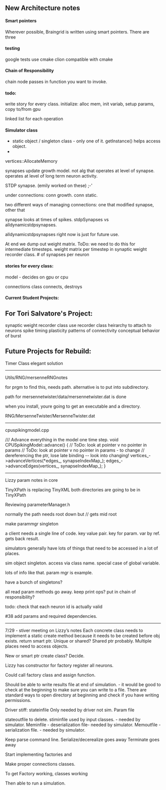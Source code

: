 ## New Architecture notes

#### Smart pointers 
Wherever possible, Braingrid is written using smart pointers. There are three  

#### testing
google tests use cmake 
clion compatible with cmake

#### Chain of Responsibility
chain node passes in function you want to invoke. 

#### todo: 
write story for every class. 
initialize: alloc mem, init variab, setup params, copy to/from gpu

linked list for each operation

#### Simulator class
- static object / singleton class - only one of it. getInstance() helps access object.
-


vertices::AllocateMemory


synapses update growth model. not alg that operates at level of synapse. operates at level of long term neuron activity. 

STDP synapse. (emily worked on these) ;-'

under connections: conn growth. conn static. 

two different ways of managing connections: one that modified synapse, other that 

synapse looks at times of spikes. 
stdpSynapses vs alldynamicstdpsynapses. 

alldynamicstdpsynapses right now is just for future use. 

At end we dump out weight matrix. 
ToDo: we need to do this for intermediate timesteps. weight matrix per timestep in synaptic weight recorder class. # of synapses per neuron 


#### stories for every class: 
model - decides on gpu or cpu 

connections class connects, destroys 



#### Current Student Projects: 

## For Tori Salvatore's Project:
synaptic weight recorder class
use recorder class heirarchy to attach to neurons
spike timing plasticity
patterns of connectivity
conceptual behavior of burst 

## Future Projects for Rebuild: 
Timer Class elegant solution

*******************************************************
Utils/RNG/mersenneRNGnotes

for prgm to find this, needs path. alternative is to put into subdirectory.

path for mersennetwister/data/mersennetwister.dat is done

when you install, youre going to get an executable and a directory.

RNG/MersenneTwister/MersenneTwister.dat

*************************************
cpuspikingmodel.cpp

/// Advance everything in the model one time step.
void CPUSpikingModel::advance()
{
   // ToDo: look at pointer v no pointer in params
   // ToDo: look at pointer v no pointer in params - to change
   // dereferencing the ptr, lose late binding -- look into changing!
    vertices_->advanceVertices(*edges_, synapseIndexMap_);
    edges_->advanceEdges(vertices_, synapseIndexMap_);
}

*******************************************************


Lizzy param notes in core

TinyXPath is replacing TinyXML
both directories are going to be in TinyXPath

Reviewing parameterManager.h

normally the path needs root down but // gets mid root

make parammgr singleton

a client needs a single line of code. key value pair. key for param. var by ref. gets back result.

simulators generally have lots of things that need to be accessed in a lot of places.

sim object singleton. access via class name. special case of global variable.

lots of info like that. param mgr is example.

have a bunch of singletons?

all read param methods go away. keep print ops? put in chain of responsibility?

todo: check that each neuron id is actually valid

#38 add params and required dependencies.

*******************************************************


7/29 - stiver meeting on Lizzy’s notes 
Each concrete class needs to implement a static create method because it needs to be created before obj exists. return smart ptr. Unique or shared? Shared ptr probably. Multiple places need to access objects. 

New or smart ptr create class? Decide. 

Lizzy has constructor for factory register all neurons. 

Could call factory class and assign function. 

Should be able to write results file at end of simulation. - it would be good to check at the beginning to make sure you can write to a file. There are standard ways to open directory at beginning and check if you have writing permissions. 


Driver stiff: 
stateinfile Only needed by driver not sim. Param file 

stateoutfile to delete. 
stiminfile used by input classes. - needed by simulator. 
Meminfile - deserialization file- needed by simulator. 
Memoutfile - serialization file. - needed by simulator. 

Keep parse command line. 
Serialize/decerealize goes away
Terminate goes away 

Start implementing factories and 

Make proper connections classes. 

To get 
Factory working, classes working

Then able to run a simulation. 




